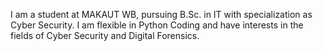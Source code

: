 I am a student at MAKAUT WB, pursuing B.Sc. in IT with specialization as Cyber Security. I am flexible  in Python Coding and have interests in the fields of Cyber Security  and Digital Forensics.
